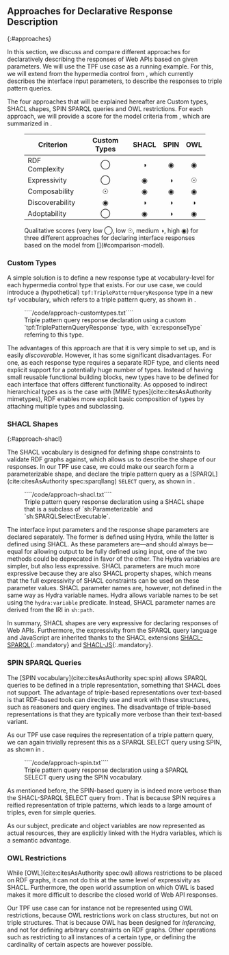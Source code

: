 ## Approaches for Declarative Response Description
{:#approaches}

In this section, we discuss and compare different approaches
for declaratively describing the responses of Web APIs based on given parameters.
We will use the TPF use case as a running example.
For this, we will extend from the hypermedia control from [](#tpf-controls),
which currently describes the interface input parameters,
to describe the responses to triple pattern queries.

The four approaches that will be explained hereafter are
Custom types, SHACL shapes, SPIN SPARQL queries and OWL restrictions.
For each approach, we will provide a score for the model criteria from [](#comparison-model),
which are summarized in [](#model-scores).

<figure id="model-scores" class="table" markdown="1">

| Criterion       | Custom Types | SHACL | SPIN | OWL |
| --------------- |:------------:|:-----:|:----:|:---:|
| RDF Complexity  | ◯            | ◑     | ◉    | ◉   |
| Expressivity    | ◯            | ◉     | ◑    | ☉   |
| Composability   | ☉            | ◉     | ◉    | ◉   |
| Discoverability | ◉            | ◑     | ◑    | ◑   |
| Adoptability    | ◯            | ◉     | ◑    | ◉   |

<figcaption markdown="block">
Qualitative scores (very low ◯, low ☉, medium ◑, high ◉) for three different approaches for
declaring interface responses based on the model from [](#comparison-model).
</figcaption>
</figure>

### Custom Types

A simple solution is to define a new response type at vocabulary-level
for each hypermedia control type that exists.
For our use case, we could introduce a (hypothetical) `tpf:TriplePatternQueryResponse` type in a new `tpf` vocabulary,
which refers to a triple pattern query, as shown in [](#approach-customtypes).

<figure id="approach-customtypes" class="listing">
````/code/approach-customtypes.txt````
<figcaption markdown="block">
Triple pattern query response declaration using a custom `tpf:TriplePatternQueryResponse` type,
with `ex:responseType` referring to this type.
</figcaption>
</figure>

The advantages of this approach are that it is very simple to set up,
and is easily _discoverable_.
However, it has some significant disadvantages.
For one, as each response type requires a separate RDF type,
and clients need explicit support for a potentially huge number of types.
Instead of having small reusable functional building blocks,
new types have to be defined for each interface that offers different functionality.
As opposed to indirect hierarchical types as is the case with [MIME types](cite:citesAsAuthority mimetypes),
RDF enables more explicit basic composition of types by attaching multiple types and subclassing.

### SHACL Shapes
{:#approach-shacl}

The SHACL vocabulary is designed for defining shape constraints to validate RDF graphs against,
which allows us to describe the shape of our responses.
In our TPF use case, we could make our search form a parameterizable shape,
and declare the triple pattern query as a [SPARQL](cite:citesAsAuthority spec:sparqllang) `SELECT` query,
as shown in [](#approach-shacl).

<figure id="approach-shacl" class="listing">
````/code/approach-shacl.txt````
<figcaption markdown="block">
Triple pattern query response declaration using a SHACL shape
that is a subclass of `sh:Parameterizable` and `sh:SPARQLSelectExecutable`.
</figcaption>
</figure>

The interface input parameters and the response shape parameters are declared separately.
The former is defined using Hydra, while the latter is defined using SHACL.
As these parameters are—and should always be—equal for allowing output to be fully defined using input,
one of the two methods could be deprecated in favor of the other.
The Hydra variables are simpler, but also less expressive.
SHACL parameters are much more expressive because they are also SHACL property shapes,
which means that the full expressivity of SHACL constraints can be used on these parameter values.
SHACL parameter names are, however, not defined in the same way as Hydra variable names.
Hydra allows variable names to be set using the `hydra:variable` predicate.
Instead, SHACL parameter names are derived from the IRI in `sh:path`.

In summary, SHACL shapes are very expressive for declaring responses of Web APIs.
Furthermore, the expressivity from the SPARQL query language and JavaScript are inherited thanks to
the SHACL extensions [SHACL-SPARQL](https://www.w3.org/TR/2017/REC-shacl-20170720/#sparql-constraints){:.mandatory}
and [SHACL-JS](https://www.w3.org/TR/2017/NOTE-shacl-js-20170608/){:.mandatory}.

### SPIN SPARQL Queries

The [SPIN vocabulary](cite:citesAsAuthority spec:spin) allows SPARQL queries to be defined in a triple representation,
something that SHACL does not support.
The advantage of triple-based representations over text-based is that RDF-based tools
can directly use and work with these structures, such as reasoners and query engines.
The disadvantage of triple-based representations is that they are typically
more verbose than their text-based variant.

As our TPF use case requires the representation of a triple pattern query,
we can again trivially represent this as a SPARQL SELECT query using SPIN,
as shown in [](#approach-spin).

<figure id="approach-spin" class="listing">
````/code/approach-spin.txt````
<figcaption markdown="block">
Triple pattern query response declaration using a SPARQL SELECT query using the SPIN vocabulary.
</figcaption>
</figure>

As mentioned before, the SPIN-based query in [](#approach-spin) is indeed
more verbose than the SHACL-SPARQL SELECT query from [](#approach-shacl).
That is because SPIN requires a reified representation of triple patterns,
which leads to a large amount of triples, even for simple queries.

As our subject, predicate and object variables are now represented as actual resources,
they are explicitly linked with the Hydra variables, which is a semantic advantage.

### OWL Restrictions

While [OWL](cite:citesAsAuthority spec:owl) allows restrictions to be placed on RDF graphs,
it can not do this at the same level of expressivity as SHACL.
Furthermore, the open world assumption on which OWL is based makes it more difficult to describe the closed world of Web API responses.

Our TPF use case can for instance not be represented using OWL restrictions,
because OWL restrictions work on class structures, but not on triple structures.
That is because OWL has been designed for _inferencing_, and not for defining arbitrary constraints on RDF graphs.
Other operations such as restricting to all instances of a certain type,
or defining the cardinality of certain aspects are however possible.
